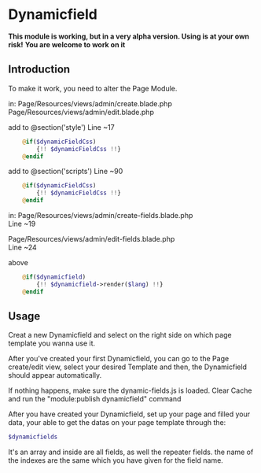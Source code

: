 # Dynamicfield

**This module is working, but in a very alpha version. Using is at your own risk!**
**You are welcome to work on it**

## Introduction
To make it work, you need to alter the Page Module.

in: 
Page/Resources/views/admin/create.blade.php
Page/Resources/views/admin/edit.blade.php

add to @section('style')
Line ~17
```php
	@if($dynamicFieldCss)
		{!! $dynamicFieldCss !!}
	@endif
```

add to @section('scripts')
Line ~90
```php
	@if($dynamicFieldCss)
		{!! $dynamicFieldCss !!}
	@endif
```

in: 
Page/Resources/views/admin/create-fields.blade.php 	
Line ~19

Page/Resources/views/admin/edit-fields.blade.php 	
Line ~24

above <div class="box-group" id="accordion">

```php
    @if($dynamicfield)
        {!! $dynamicfield->render($lang) !!}
    @endif
```

## Usage

Creat a new Dynamicfield and select on the right side on which page template you wanna use it.

After you've created your first Dynamicfield, you can go to the Page create/edit view, select your desired Template and then, the Dynamicfield should appear automatically.

If nothing happens, make sure the dynamic-fields.js is loaded. Clear Cache and run the "module:publish dynamicfield" command

After you have created your Dynamicfield, set up your page and filled your data, your able to get the datas on your page template through the:
```php
$dynamicfields
```
It's an array and inside are all fields, as well the repeater fields.
the name of the indexes are the same which you have given for the field name.
